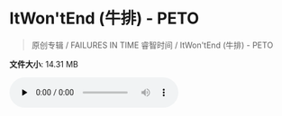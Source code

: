 # ItWon'tEnd (牛排) - PETO

> 原创专辑 / FAILURES IN TIME 睿智时间 / ItWon'tEnd (牛排) - PETO

**文件大小**: 14.31 MB

<audio preload="none" controls><source src="https://file.hsyhx.top/archive/原创专辑/FAILURES IN TIME 睿智时间/ItWon'tEnd (牛排) - PETO.flac" type="audio/mpeg">🤔 您的浏览器不支持此音频格式</audio>